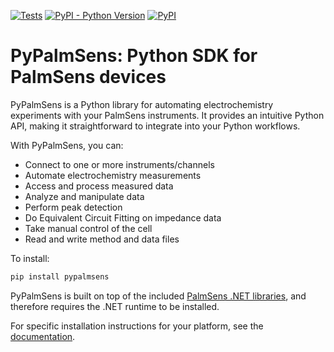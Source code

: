 [![Tests](https://github.com/PalmSens/PalmSens_SDK/actions/workflows/python-tests.yml/badge.svg)](https://github.com/PalmSens/PalmSens_SDK/actions/workflows/python-tests.yml)
[![PyPI - Python Version](https://img.shields.io/pypi/pyversions/pypalmsens)](https://pypi.org/project/pypalmsens/)
[![PyPI](https://img.shields.io/pypi/v/pypalmsens.svg?style=flat)](https://pypi.org/project/pypalmsens/)

# PyPalmSens: Python SDK for PalmSens devices

PyPalmSens is a Python library for automating electrochemistry experiments with your PalmSens instruments.
It provides an intuitive Python API, making it straightforward to integrate into your Python workflows.

With PyPalmSens, you can:

- Connect to one or more instruments/channels
- Automate electrochemistry measurements
- Access and process measured data
- Analyze and manipulate data
- Perform peak detection
- Do Equivalent Circuit Fitting on impedance data
- Take manual control of the cell
- Read and write method and data files

To install:

```python
pip install pypalmsens
```

PyPalmSens is built on top of the included [PalmSens .NET libraries](https://sdk.palmsens.com/start/core_dll.html), and therefore requires the .NET runtime to be installed.

For specific installation instructions for your platform, see the
[documentation](https://sdk.palmsens.com/python/latest/index.html).
